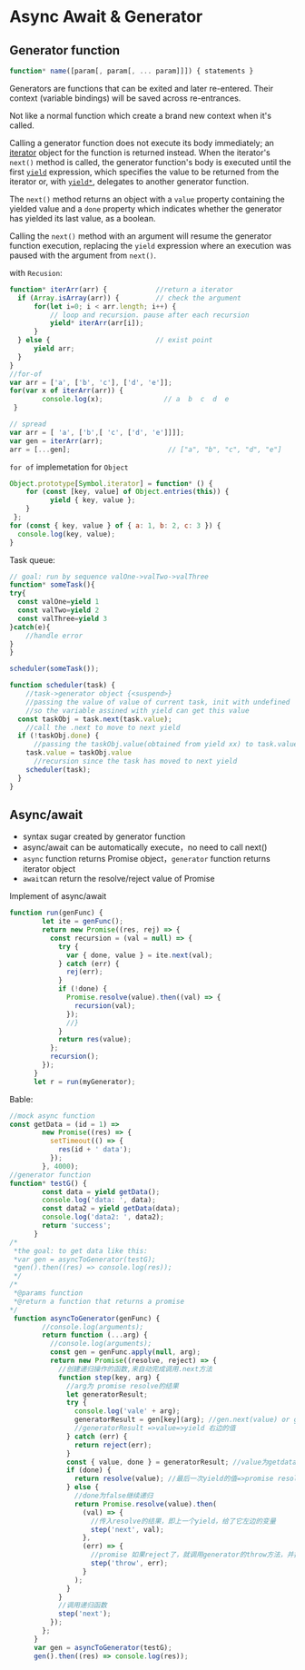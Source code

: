 # Async Await & Generator

## Generator function

```js
function* name([param[, param[, ... param]]]) { statements }
```

Generators are functions that can be exited and later re-entered. Their context (variable bindings) will be saved across re-entrances.

Not like a normal function which create a brand new context when it's called.

Calling a generator function does not execute its body immediately; an [iterator](https://developer.mozilla.org/en-US/docs/Web/JavaScript/Reference/Iteration_protocols#iterator) object for the function is returned instead. When the iterator's `next()` method is called, the generator function's body is executed until the first [`yield`](https://developer.mozilla.org/en-US/docs/Web/JavaScript/Reference/Operators/yield) expression, which specifies the value to be returned from the iterator or, with [`yield*`](https://developer.mozilla.org/en-US/docs/Web/JavaScript/Reference/Operators/yield*), delegates to another generator function. 

The `next()` method returns an object with a `value` property containing the yielded value and a `done` property which indicates whether the generator has yielded its last value, as a boolean. 

Calling the `next()` method with an argument will resume the generator function execution, replacing the `yield` expression where an execution was paused with the argument from `next()`.

with `Recusion`:

```js
function* iterArr(arr) {            //return a iterator
  if (Array.isArray(arr)) {         // check the argument
      for(let i=0; i < arr.length; i++) {
          // loop and recursion. pause after each recursion
          yield* iterArr(arr[i]);   
      }
  } else {                          // exist point    
      yield arr;
  }
}
//for-of 
var arr = ['a', ['b', 'c'], ['d', 'e']];
for(var x of iterArr(arr)) {
        console.log(x);               // a  b  c  d  e
 }

// spread
var arr = [ 'a', ['b',[ 'c', ['d', 'e']]]];
var gen = iterArr(arr);
arr = [...gen];                        // ["a", "b", "c", "d", "e"]
```

`for of` implemetation for `Object` 

```js
Object.prototype[Symbol.iterator] = function* () {
    for (const [key, value] of Object.entries(this)) {
          yield { key, value };
    }
 };
for (const { key, value } of { a: 1, b: 2, c: 3 }) {
  console.log(key, value);
}
```

Task queue:

```js
// goal: run by sequence valOne->valTwo->valThree
function* someTask(){
try{
  const valOne=yield 1
  const valTwo=yield 2
  const valThree=yield 3
}catch(e){
    //handle error
}
}

scheduler(someTask());

function scheduler(task) {
    //task->generator object {<suspend>}
    //passing the value of value of current task, init with undefined
    //so the variable assined with yield can get this value
  const taskObj = task.next(task.value);
    //call the .next to move to next yield
  if (!taskObj.done) {
      //passing the taskObj.value(obtained from yield xx) to task.value
    task.value = taskObj.value
      //recursion since the task has moved to next yield
    scheduler(task);
  }
}
```



## Async/await

- syntax sugar created by generator function
- async/await can be automatically execute，no need to call next()
- `async` function returns Promise object，`generator` function returns iterator object
- `await`can return the resolve/reject value of Promise

Implement of async/await

```js
function run(genFunc) {
        let ite = genFunc();
        return new Promise((res, rej) => {
          const recursion = (val = null) => {
            try {
              var { done, value } = ite.next(val);
            } catch (err) {
              rej(err);
            }
            if (!done) {
              Promise.resolve(value).then((val) => {
                recursion(val);
              });
              //}
            }
            return res(value);
          };
          recursion();
        });
      }
      let r = run(myGenerator);
```

Bable:

```js
//mock async function
const getData = (id = 1) =>
        new Promise((res) => {
          setTimeout(() => {
            res(id + ' data');
          });
        }, 4000);
//generator function
function* testG() {
        const data = yield getData();
        console.log('data: ', data);
        const data2 = yield getData(data);
        console.log('data2: ', data2);
        return 'success';
      }
/*
 *the goal: to get data like this: 
 *var gen = asyncToGenerator(testG); 
 *gen().then((res) => console.log(res));
 */
/*
 *@params function 
 *@return a function that returns a promise
*/
 function asyncToGenerator(genFunc) {
        //console.log(arguments);
        return function (...arg) {
          //console.log(arguments);
          const gen = genFunc.apply(null, arg);
          return new Promise((resolve, reject) => {
            //创建递归操作的函数,来自动完成调用.next方法
            function step(key, arg) {
              //arg为 promise resolve的结果
              let generatorResult;
              try {
                console.log('vale' + arg);
                generatorResult = gen[key](arg); //gen.next(value) or gen.throw(err)//参数会变为yiled左边变量的值 第一次undefined
                //generatorResult =>value=>yield 右边的值
              } catch (err) {
                return reject(err);
              }
              const { value, done } = generatorResult; //value为getdata返回的promise
              if (done) {
                return resolve(value); //最后一次yield的值=>promise resolve的值
              } else {
                //done为false继续递归
                return Promise.resolve(value).then(
                  (val) => {
                    //传入resolve的结果，即上一个yield，给了它左边的变量
                    step('next', val);
                  },
                  (err) => {
                    //promise 如果reject了，就调用generator的throw方法，并把error传入
                    step('throw', err);
                  }
                );
              }
            }
            //调用递归函数
            step('next');
          });
        };
      }
      var gen = asyncToGenerator(testG);
      gen().then((res) => console.log(res));
```

